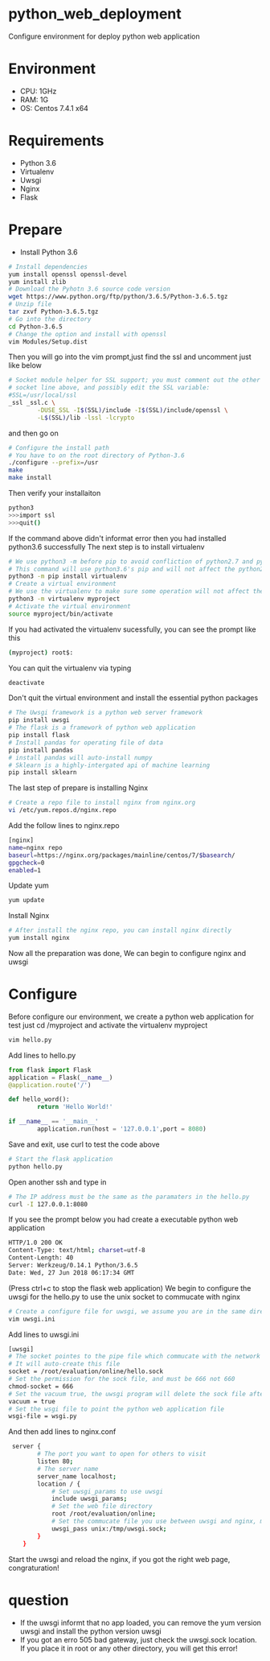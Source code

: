 # python_web_deployment
Configure environment for deploy python web application

# Environment
* CPU: 1GHz
* RAM: 1G
* OS:  Centos 7.4.1 x64
# Requirements
* Python 3.6
* Virtualenv
* Uwsgi
* Nginx
* Flask
# Prepare
* Install Python 3.6
```bash
# Install dependencies
yum install openssl openssl-devel
yum install zlib
# Download the Pyhotn 3.6 source code version
wget https://www.python.org/ftp/python/3.6.5/Python-3.6.5.tgz
# Unzip file
tar zxvf Python-3.6.5.tgz
# Go into the directory
cd Python-3.6.5
# Change the option and install with openssl
vim Modules/Setup.dist
```
Then you will go into the vim prompt,just find the ssl and uncomment just like below
```bash
# Socket module helper for SSL support; you must comment out the other
# socket line above, and possibly edit the SSL variable:
#SSL=/usr/local/ssl
_ssl _ssl.c \
        -DUSE_SSL -I$(SSL)/include -I$(SSL)/include/openssl \
        -L$(SSL)/lib -lssl -lcrypto
```
and then go on
```bash
# Configure the install path
# You have to on the root directory of Python-3.6
./configure --prefix=/usr
make
make install
```
Then verify your installaiton
```bash
python3
>>>import ssl
>>>quit()
```
If the command above didn't informat error then you had installed python3.6 successfully
The next step is to install virtualenv
```bash
# We use python3 -m before pip to avoid confliction of python2.7 and python3.6
# This command will use python3.6's pip and will not affect the python2.7
python3 -m pip install virtualenv
# Create a virtual environment
# We use the virtualenv to make sure some operation will not affect the system's python
python3 -m virtualenv myproject
# Activate the virtual environment
source myproject/bin/activate
```
If you had activated the virtualenv sucessfully, you can see the prompt like this
```bash
(myproject) root$:
```
You can quit the virtualenv via typing
```bash
deactivate
```
Don't quit the virtual environment and install the essential python packages
```bash
# The Uwsgi framework is a python web server framework
pip install uwsgi
# The flask is a framework of python web application
pip install flask
# Install pandas for operating file of data
pip install pandas
# install pandas will auto-install numpy
# Sklearn is a highly-intergated api of machine learning
pip install sklearn
```
The last step of prepare is installing Nginx
```bash
# Create a repo file to install nginx from nginx.org
vi /etc/yum.repos.d/nginx.repo
```
Add the follow lines to nginx.repo
```bash
[nginx]
name=nginx repo
baseurl=https://nginx.org/packages/mainline/centos/7/$basearch/
gpgcheck=0
enabled=1
```
Update yum
```bash
yum update
```
Install Nginx
```bash
# After install the nginx repo, you can install nginx directly
yum install nginx
```
Now all the preparation was done, We can begin to configure nginx and uwsgi
# Configure
Before configure our environment, we create a python web application for test
just cd /myproject and activate the virtualenv myproject
```bash
vim hello.py
```
Add lines to hello.py
```python
from flask import Flask
application = Flask(__name__)
@application.route('/')

def hello_word():
        return 'Hello World!'

if __name__ == '__main__'
        application.run(host = '127.0.0.1',port = 8080)
```
Save and exit, use curl to test the code above
```bash
# Start the flask application
python hello.py
```
Open another ssh and type in
```bash
# The IP address must be the same as the paramaters in the hello.py
curl -I 127.0.0.1:8080
```
If you see the prompt below you had create a executable python web application
```bash
HTTP/1.0 200 OK
Content-Type: text/html; charset=utf-8
Content-Length: 40
Server: Werkzeug/0.14.1 Python/3.6.5
Date: Wed, 27 Jun 2018 06:17:34 GMT
```
(Press ctrl+c to stop the flask web application)
We begin to configure the uwsgi for the hello.py to use the unix socket to commucate with nginx
```bash
# Create a configure file for uwsgi, we assume you are in the same directory as hello.py
vim uwsgi.ini
```
Add lines to uwsgi.ini
```bash
[uwsgi]
# The socket pointes to the pipe file which commucate with the network
# It will auto-create this file
socket = /root/evaluation/online/hello.sock
# Set the permission for the sock file, and must be 666 not 660
chmod-socket = 666
# Set the vacuum true, the uwsgi program will delete the sock file after it terminal
vacuum = true
# Set the wsgi file to point the python web application file
wsgi-file = wsgi.py
```
And then add lines to nginx.conf
```bash
 server {
        # The port you want to open for others to visit
        listen 80;
        # The server name
        server_name localhost;
        location / {
            # Set uwsgi_params to use uwsgi
            include uwsgi_params;
            # Set the web file directory
            root /root/evaluation/online;
            # Set the commucate file you use between uwsgi and nginx, must be the same as the uwsgi.ini
            uwsgi_pass unix:/tmp/uwsgi.sock;
        }
    }
```
Start the uwsgi and reload the nginx, if you got the right web page, congraturation!

# question
* If the uwsgi informt that no app loaded, you can remove the yum version uwsgi and install the python version uwsgi
* If you got an erro 505 bad gateway, just check the uwsgi.sock location. If you place it in root or any other directory, you will get this error!
